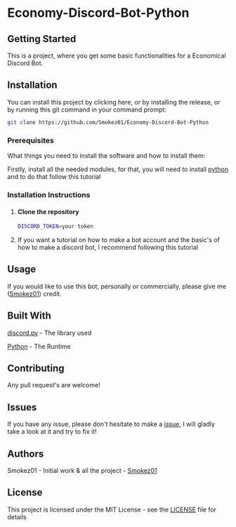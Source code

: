 # Economy-Discord-Bot-Python
## Getting Started

This is a project, where you get some basic functionalities for a Economical Discord Bot.

## Installation

You can install this project by clicking here, or by installing the release, or by running this git command in your command prompt:

```bash
git clone https://github.com/Smokez01/Economy-Discord-Bot-Python
```

### Prerequisites

What things you need to install the software and how to install them:

Firstly, install all the needed modules, for that, you will need to install [python](https://www.python.org/downloads/) and to do that follow this tutorial

### Installation Instructions

1. #### Clone the repository
   
   ```bash
   DISCORD_TOKEN=your token
   ```
   
2. If you want a tutorial on how to make a bot account and the basic's of how to make a discord bot, I recommend following this tutorial

## Usage

If you would like to use this bot, personally or commercially, please give me ([Smokez01](https://github.com/Smokez01)) credit.

## Built With

[discord.py](https://discordpy.readthedocs.io/en/stable/) - The library used

[Python](https://www.python.org/) - The Runtime

## Contributing
Any pull request's are welcome!

## Issues

If you have any issue, please don't hesitate to make a [issue](https://github.com/Smokez01/Economy-Discord-Bot-Python/issues), I will gladly take a look at it and try to fix it!

## Authors

Smokez01 - Initial work & all the project - [Smokez01](https://github.com/Smokez01)

## License

This project is licensed under the MIT License - see the [LICENSE](https://github.com/Smokez01/Economy-Discord-Bot-Python/blob/main/LICENSE) file for details
